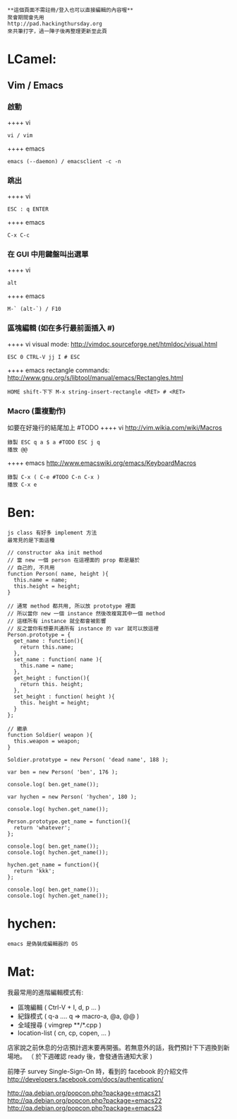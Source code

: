     **這個頁面不需註冊/登入也可以直接編輯的內容喔**
    聚會期間會先用 
    http://pad.hackingthursday.org
    來共筆打字，過一陣子後再整理更新至此頁


# LCamel:

## Vim / Emacs

### 啟動

++++ vi

    vi / vim

++++ emacs

    emacs (--daemon) / emacsclient -c -n


### 跳出

++++ vi

    ESC : q ENTER

++++ emacs

    C-x C-c


### 在 GUI 中用鍵盤叫出選單

++++ vi

    alt

++++ emacs

    M-` (alt-`) / F10


### 區塊編輯 (如在多行最前面插入 #)

++++ vi
visual mode: <http://vimdoc.sourceforge.net/htmldoc/visual.html>  

    ESC 0 CTRL-V jj I # ESC


++++ emacs
rectangle commands: <http://www.gnu.org/s/libtool/manual/emacs/Rectangles.html>  

    HOME shift-下下 M-x string-insert-rectangle <RET> # <RET>


### Macro (重複動作)

如要在好幾行的結尾加上 #TODO
++++ vi
<http://vim.wikia.com/wiki/Macros>  

    錄製 ESC q a $ a #TODO ESC j q
    播放 @@


++++ emacs
<http://www.emacswiki.org/emacs/KeyboardMacros>  

    錄製 C-x ( C-e #TODO C-n C-x )
    播放 C-x e





# Ben:



    js class 有好多 implement 方法
    最常見的是下面這種 
    
    // constructor aka init method
    // 當 new 一個 person 在這裡面的 prop 都是屬於
    // 自己的, 不共用
    function Person( name, height ){
      this.name = name;
      this.height = height;
    }
    
    // 通常 method 都共用, 所以放 prototype 裡面
    // 所以當你 new 一個 instance 然後改複寫其中一個 method
    // 這樣所有 instance 就全都會被影響
    // 反之當你有想要共通所有 instance 的 var 就可以放這裡
    Person.prototype = {
      get_name : function(){
        return this.name;
      },
      set_name : function( name ){
        this.name = name;
      },
      get_height : function(){
        return this. height;
      },
      set_height : function( height ){
        this. height = height;
      }
    };
    
    // 繼承
    function Soldier( weapon ){
      this.weapon = weapon;
    }
    
    Soldier.prototype = new Person( 'dead name', 188 );
    
    var ben = new Person( 'ben', 176 );
    
    console.log( ben.get_name());
    
    var hychen = new Person( 'hychen', 180 );
    
    console.log( hychen.get_name());
    
    Person.prototype.get_name = function(){
      return 'whatever';
    };
    
    console.log( ben.get_name());
    console.log( hychen.get_name());
    
    hychen.get_name = function(){
      return 'kkk';
    };
    
    console.log( ben.get_name());
    console.log( hychen.get_name());


# hychen:


    emacs 是偽裝成編輯器的 OS


# Mat:

我最常用的進階編輯模式有:
* 區塊編輯 ( Ctrl-V  + I, d, p ... )
* 紀錄模式 ( q-a .... q => macro-a, @a, @@ )
* 全域搜尋 ( vimgrep <keyword> **/*.cpp )
* location-list ( cn, cp, copen, ... )

店家說之前休息的分店預計週末要再開張。若無意外的話，我們預計下下週換到新場地。
（ 於下週確認 ready 後，會發通告通知大家 )

前陣子 survey Single-Sign-On 時，看到的 facebook 的介紹文件
<http://developers.facebook.com/docs/authentication/>  

<http://qa.debian.org/popcon.php?package=emacs21>  
<http://qa.debian.org/popcon.php?package=emacs22>  
<http://qa.debian.org/popcon.php?package=emacs23>  